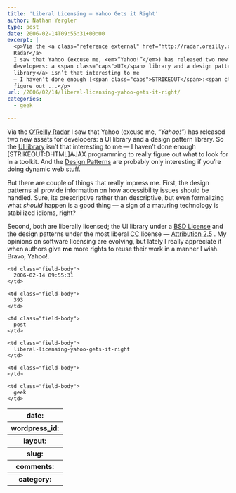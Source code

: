 ```yaml
---
title: 'Liberal Licensing — Yahoo Gets it Right'
author: Nathan Yergler
type: post
date: 2006-02-14T09:55:31+00:00
excerpt: |
  <p>Via the <a class="reference external" href="http://radar.oreilly.com/archives/2006/02/yahoo_open_sources_uis_and_des.html">O’Reilly
  Radar</a>
  I saw that Yahoo (excuse me, <em>“Yahoo!”</em>) has released two new assets for
  developers: a <span class="caps">UI</span> library and a design pattern library. So the <a class="reference external" href="http://developer.yahoo.net/yui/"><span class="caps">UI</span>
  library</a> isn’t that interesting to me
  — I haven’t done enough [<span class="caps">STRIKEOUT</span>:<span class="caps">DHTML</span>]<span class="caps">AJAX</span> programming to really
  figure out ...</p>
url: /2006/02/14/liberal-licensing-yahoo-gets-it-right/
categories:
  - geek

---
```

Via the [O’Reilly Radar][1]  I saw that Yahoo (excuse me, _“Yahoo!”_) has released two new assets for developers: a <span class="caps">UI</span> library and a design pattern library. So the [<span class="caps">UI</span> library][2]  isn’t that interesting to me — I haven’t done enough [<span class="caps">STRIKEOUT</span>:<span class="caps">DHTML</span>]<span class="caps">AJAX</span> programming to really figure out what to look for in a toolkit. And the [Design Patterns][3]  are probably only interesting if you’re doing dynamic web stuff.

But there are couple of things that really impress me. First, the design patterns all provide information on how accessibility issues should be handled. Sure, its prescriptive rather than descriptive, but even formalizing what _should_ happen is a good thing — a sign of a maturing technology is stabilized idioms, right?

Second, both are liberally licensed; the <span class="caps">UI</span> library under a [<span class="caps">BSD</span> License][4]  and the design patterns under the most liberal [<span class="caps">CC</span>][5]  license — [Attribution 2.5][6] . My opinions on software licensing are evolving, but lately I really appreciate it when authors give **me** more rights to reuse their work in a manner I wish. Bravo, Yahoo!.

<table class="docutils field-list" frame="void" rules="none">
  <col class="field-name" /> <col class="field-body" /> <tr class="field">
    <th class="field-name">
      date:
    </th>

    <td class="field-body">
      2006-02-14 09:55:31
    </td>
  </tr>

  <tr class="field">
    <th class="field-name">
      wordpress_id:
    </th>

    <td class="field-body">
      393
    </td>
  </tr>

  <tr class="field">
    <th class="field-name">
      layout:
    </th>

    <td class="field-body">
      post
    </td>
  </tr>

  <tr class="field">
    <th class="field-name">
      slug:
    </th>

    <td class="field-body">
      liberal-licensing-yahoo-gets-it-right
    </td>
  </tr>

  <tr class="field">
    <th class="field-name">
      comments:
    </th>

    <td class="field-body">
    </td>
  </tr>

  <tr class="field">
    <th class="field-name">
      category:
    </th>

    <td class="field-body">
      geek
    </td>
  </tr>
</table>

 [1]: http://radar.oreilly.com/archives/2006/02/yahoo_open_sources_uis_and_des.html
 [2]: http://developer.yahoo.net/yui/
 [3]: http://developer.yahoo.net/ypatterns/
 [4]: http://developer.yahoo.net/yui/license.txt
 [5]: http://creativecommons.org
 [6]: http://creativecommons.org/licenses/by/2.5/